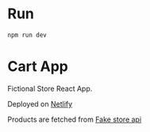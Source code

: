 # Run
```
npm run dev
```

# Cart App 

Fictional Store React App. 

Deployed on [Netlify](https://compromise-io.netlify.app/)

Products are fetched from [Fake store api](https://fakestoreapi.com/)




